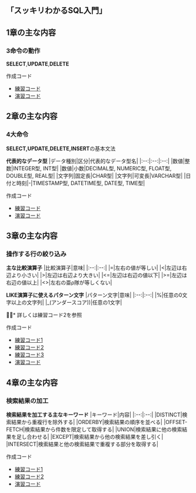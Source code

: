 ## 「スッキリわかるSQL入門」

## 1章の主な内容
### 3命令の動作
**SELECT**,**UPDATE**,**DELETE**


作成コード
- [練習コード](https://github.com/kaneda05/practice-SQL/blob/main/chr1/practice.sql)
- [演習コード](https://github.com/kaneda05/practice-SQL/blob/main/chr1/exercise.sql)


## 2章の主な内容
### 4大命令

<strong>SELECT,UPDATE,DELETE,INSERT</strong>の基本文法


<strong>代表的なデータ型</strong>
|データ種別|区分|代表的なデータ型名|
|:--:|:--:|:--:|
|数値|整数|INTEGER型, INT型|
|数値|小数|DECIMAL型, NUMERIC型, FLOAT型, DOUBLE型, REAL型|
|文字列|固定長|CHAR型|
|文字列|可変長|VARCHAR型|
|日付と時刻|-|TIMESTAMP型, DATETIME型, DATE型, TIME型|


作成コード
- [練習コード](https://github.com/kaneda05/practice-SQL/blob/main/chr2/practice.sql)
- [演習コード](https://github.com/kaneda05/practice-SQL/blob/main/chr2/exercise.sql)


## 3章の主な内容
### 操作する行の絞り込み
<strong>主な比較演算子</strong>
|比較演算子|意味|
|:--:|:--:|
|=|左右の値が等しい|
|<|左辺は右辺より小さい|
|>|左辺は右辺より大きい|
|<=|左辺は右辺の値以下|
|>=|左辺は右辺の値以上|
|<>|左右の亜ρ隊が等しくない|

<strong>LIKE演算子に使えるパターン文字</strong>
|パターン文字|意味|
|:--:|:--:|
|%|任意の0文字以上の文字列|
|_(アンダースコア))|任意の1文字|

* 詳しくは練習コード2を参照



作成コード
- [練習コード1](https://github.com/kaneda05/practice-SQL/blob/main/chr3/practice3-1.sql)
- [練習コード2](https://github.com/kaneda05/practice-SQL/blob/main/chr3/practice3-2.sql)
- [練習コード3](https://github.com/kaneda05/practice-SQL/blob/main/chr3/practice3-3.sql)
- [演習コード](https://github.com/kaneda05/practice-SQL/blob/main/chr3/exercise.sql)


## 4章の主な内容
### 検索結果の加工

<strong>検索結果を加工する主なキーワード</strong>
|キーワード|内容|
|:--:|:--:|
|DISTINCT|検索結果から重複行を除外する|
|ORDERBY|検索結果の順序を並べる|
|OFFSET-FETCH|検索結果から件数を限定して取得する|
|UNION|検索結果に他の検索結果を足し合わせる|
|EXCEPT|検索結果から他の検索結果を差し引く|
|INTERSECT|検索結果と他の検索結果で重複する部分を取得する|

作成コード
- [練習コード1](https://github.com/kaneda05/practice-SQL/blob/main/chr4/practice4-1.sql)
- [練習コード2](https://github.com/kaneda05/practice-SQL/blob/main/chr4/practice4-2.sql)
- [演習コード](https://github.com/kaneda05/practice-SQL/blob/main/chr4/exercise.sql)